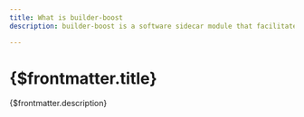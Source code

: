 ```yaml
---
title: What is builder-boost
description: builder-boost is a software sidecar module that facilitates a provider’s participation in the Primev network. The diagram below outlines the module’s position within a provider's local environment.

---
```


# {$frontmatter.title}

{$frontmatter.description}

